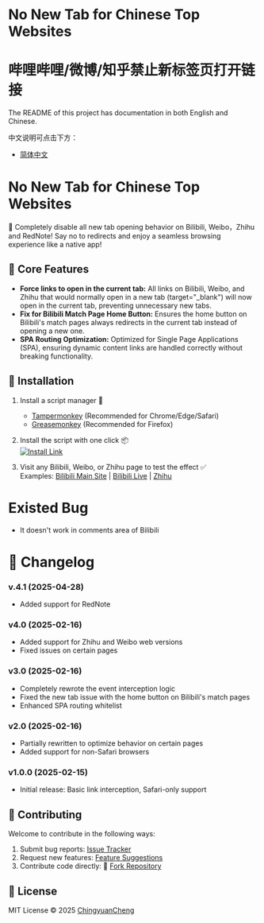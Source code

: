 # No New Tab for Chinese Top Websites
# 哔哩哔哩/微博/知乎禁止新标签页打开链接
The README of this project has documentation in both English and Chinese.

中文说明可点击下方：
- [简体中文](README.cn.md)


# No New Tab for Chinese Top Websites
🎯 Completely disable all new tab opening behavior on Bilibili, Weibo，Zhihu and RedNote! Say no to redirects and enjoy a seamless browsing experience like a native app!

## 🚀 Core Features
- **Force links to open in the current tab:** All links on Bilibili, Weibo, and Zhihu that would normally open in a new tab (target="_blank") will now open in the current tab, preventing unnecessary new tabs.
- **Fix for Bilibili Match Page Home Button:** Ensures the home button on Bilibili's match pages always redirects in the current tab instead of opening a new one.
- **SPA Routing Optimization:** Optimized for Single Page Applications (SPA), ensuring dynamic content links are handled correctly without breaking functionality.

## 📌 Installation
1. Install a script manager 🔧
   - [Tampermonkey](https://www.tampermonkey.net/) (Recommended for Chrome/Edge/Safari)
   - [Greasemonkey](https://www.greasespot.net/) (Recommended for Firefox)

2. Install the script with one click 📦  
   [![Install Link](https://img.shields.io/badge/Install_Script-GreasyFork-green.svg)](https://greasyfork.org/zh-CN/scripts/527007)

3. Visit any Bilibili, Weibo, or Zhihu page to test the effect ✅  
   Examples: [Bilibili Main Site](https://www.bilibili.com) | [Bilibili Live](https://live.bilibili.com) | [Zhihu](https://www.zhihu.com)

# Existed Bug
- It doesn't work in comments area of Bilibili

# 📖 Changelog

### v.4.1 (2025-04-28)
- Added support for RedNote

### v4.0 (2025-02-16)
- Added support for Zhihu and Weibo web versions
- Fixed issues on certain pages

### v3.0 (2025-02-16)
- Completely rewrote the event interception logic
- Fixed the new tab issue with the home button on Bilibili's match pages
- Enhanced SPA routing whitelist

### v2.0 (2025-02-16)
- Partially rewritten to optimize behavior on certain pages
- Added support for non-Safari browsers

### v1.0.0 (2025-02-15)
- Initial release: Basic link interception, Safari-only support

## 🤝 Contributing
Welcome to contribute in the following ways:
1. Submit bug reports: [Issue Tracker](https://github.com/ChingyuanCheng/Bilibili.Weibo.Zhihu_No-New-Tab/issues)
2. Request new features: [Feature Suggestions](https://github.com/ChingyuanCheng/Bilibili.Weibo.Zhihu_No-New-Tab/issues)
3. Contribute code directly: 🚀 [Fork Repository](https://github.com/ChingyuanCheng/Bilibili.Weibo.Zhihu_No-New-Tab/fork)

## 📜 License
MIT License © 2025 [ChingyuanCheng](https://github.com/ChingyuanCheng)
